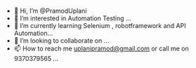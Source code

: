 - 👋 Hi, I’m @PramodUplani
- 👀 I’m interested in Automation Testing ...
- 🌱 I’m currently learning Selenium , robotframework and API Automation...
- 💞️ I’m looking to collaborate on ...
- 📫 How to reach me uplanipramod@gmail.com or call me on 9370379565  ...

<!---
PramodUplani/PramodUplani is a ✨ special ✨ repository because its `README.md` (this file) appears on your GitHub profile.
You can click the Preview link to take a look at your changes.
--->
